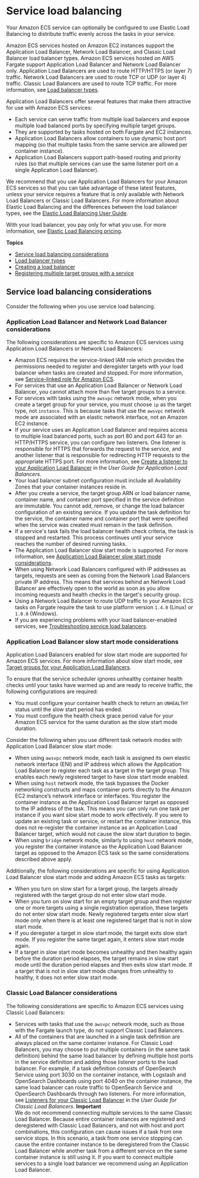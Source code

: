 # Service load balancing<a name="service-load-balancing"></a>

Your Amazon ECS service can optionally be configured to use Elastic Load Balancing to distribute traffic evenly across the tasks in your service\.

Amazon ECS services hosted on Amazon EC2 instances support the Application Load Balancer, Network Load Balancer, and Classic Load Balancer load balancer types\. Amazon ECS services hosted on AWS Fargate support Application Load Balancer and Network Load Balancer only\. Application Load Balancers are used to route HTTP/HTTPS \(or layer 7\) traffic\. Network Load Balancers are used to route TCP or UDP \(or layer 4\) traffic\. Classic Load Balancers are used to route TCP traffic\. For more information, see [Load balancer types](load-balancer-types.md)\.

Application Load Balancers offer several features that make them attractive for use with Amazon ECS services:
+ Each service can serve traffic from multiple load balancers and expose multiple load balanced ports by specifying multiple target groups\.
+ They are supported by tasks hosted on both Fargate and EC2 instances\.
+ Application Load Balancers allow containers to use dynamic host port mapping \(so that multiple tasks from the same service are allowed per container instance\)\.
+ Application Load Balancers support path\-based routing and priority rules \(so that multiple services can use the same listener port on a single Application Load Balancer\)\.

We recommend that you use Application Load Balancers for your Amazon ECS services so that you can take advantage of these latest features, unless your service requires a feature that is only available with Network Load Balancers or Classic Load Balancers\. For more information about Elastic Load Balancing and the differences between the load balancer types, see the [Elastic Load Balancing User Guide](https://docs.aws.amazon.com/elasticloadbalancing/latest/userguide/)\.

With your load balancer, you pay only for what you use\. For more information, see [Elastic Load Balancing pricing](https://aws.amazon.com/elasticloadbalancing/pricing/)\. 

**Topics**
+ [Service load balancing considerations](#load-balancing-considerations)
+ [Load balancer types](load-balancer-types.md)
+ [Creating a load balancer](create-load-balancer.md)
+ [Registering multiple target groups with a service](register-multiple-targetgroups.md)

## Service load balancing considerations<a name="load-balancing-considerations"></a>

Consider the following when you use service load balancing\.

### Application Load Balancer and Network Load Balancer considerations<a name="alb-considerations"></a>

The following considerations are specific to Amazon ECS services using Application Load Balancers or Network Load Balancers:
+ Amazon ECS requires the service\-linked IAM role which provides the permissions needed to register and deregister targets with your load balancer when tasks are created and stopped\. For more information, see [Service\-linked role for Amazon ECS](using-service-linked-roles.md)\.
+ For services that use an Application Load Balancer or Network Load Balancer, you cannot attach more than five target groups to a service\.
+ For services with tasks using the `awsvpc` network mode, when you create a target group for your service, you must choose `ip` as the target type, not `instance`\. This is because tasks that use the `awsvpc` network mode are associated with an elastic network interface, not an Amazon EC2 instance\.
+ If your service uses an Application Load Balancer and requires access to multiple load balanced ports, such as port 80 and port 443 for an HTTP/HTTPS service, you can configure two listeners\. One listener is responsible for HTTPS that forwards the request to the service, and another listener that is responsible for redirecting HTTP requests to the appropriate HTTPS port\. For more information, see [Create a listener to your Application Load Balancer](https://docs.aws.amazon.com/elasticloadbalancing/latest/application/create-listener.html) in the *User Guide for Application Load Balancers*\.
+ Your load balancer subnet configuration must include all Availability Zones that your container instances reside in\.
+ After you create a service, the target group ARN or load balancer name, container name, and container port specified in the service definition are immutable\. You cannot add, remove, or change the load balancer configuration of an existing service\. If you update the task definition for the service, the container name and container port that were specified when the service was created must remain in the task definition\. 
+ If a service's task fails the load balancer health check criteria, the task is stopped and restarted\. This process continues until your service reaches the number of desired running tasks\.
+ The Application Load Balancer slow start mode is supported\. For more information, see [Application Load Balancer slow start mode considerations](#alb-slowstart-considerations)\.
+ When using Network Load Balancers configured with IP addresses as targets, requests are seen as coming from the Network Load Balancers private IP address\. This means that services behind an Network Load Balancer are effectively open to the world as soon as you allow incoming requests and health checks in the target's security group\.
+ Using a Network Load Balancer to route UDP traffic to your Amazon ECS tasks on Fargate require the task to use platform version `1.4.0` \(Linux\) or `1.0.0` \(Windows\)\.
+ If you are experiencing problems with your load balancer\-enabled services, see [Troubleshooting service load balancers](troubleshoot-service-load-balancers.md)\.

### Application Load Balancer slow start mode considerations<a name="alb-slowstart-considerations"></a>

Application Load Balancers enabled for slow start mode are supported for Amazon ECS services\. For more information about slow start mode, see [Target groups for your Application Load Balancers](https://docs.aws.amazon.com/elasticloadbalancing/latest/application/load-balancer-target-groups.html)\.

To ensure that the service scheduler ignores unhealthy container health checks until your tasks have warmed up and are ready to receive traffic, the following configurations are required:
+ You must configure your container health check to return an `UNHEALTHY` status until the slow start period has ended\.
+ You must configure the health check grace period value for your Amazon ECS service for the same duration as the slow start mode duration\.

Consider the following when you use different task network modes with Application Load Balancer slow start mode:
+ When using `awsvpc` network mode, each task is assigned its own elastic network interface \(ENI\) and IP address which allows the Application Load Balancer to register each task as a target in the target group\. This enables each newly registered target to have slow start mode enabled\.
+ When using `host` network mode, the task bypasses the Docker networking constructs and maps container ports directly to the Amazon EC2 instance’s network interface or interfaces\. You register the container instance as the Application Load Balancer target as opposed to the IP address of the task\. This means you can only run one task per instance if you want slow start mode to work effectively\. If you were to update an existing task or service, or restart the container instance, this does not re\-register the container instance as an Application Load Balancer target, which would not cause the slow start duration to begin\.
+ When using `bridge` network mode, similarly to using `host` network mode, you register the container instance as the Application Load Balancer target as opposed to the Amazon ECS task so the same considerations described above apply\.

Additionally, the following considerations are specific for using Application Load Balancer slow start mode and adding Amazon ECS tasks as targets:
+ When you turn on slow start for a target group, the targets already registered with the target group do not enter slow start mode\.
+ When you turn on slow start for an empty target group and then register one or more targets using a single registration operation, these targets do not enter slow start mode\. Newly registered targets enter slow start mode only when there is at least one registered target that is not in slow start mode\.
+ If you deregister a target in slow start mode, the target exits slow start mode\. If you register the same target again, it enters slow start mode again\.
+ If a target in slow start mode becomes unhealthy and then healthy again before the duration period elapses, the target remains in slow start mode until the duration period elapses and then exits slow start mode\. If a target that is not in slow start mode changes from unhealthy to healthy, it does not enter slow start mode\.

### Classic Load Balancer considerations<a name="clb-considerations"></a>

The following considerations are specific to Amazon ECS services using Classic Load Balancers:
+ Services with tasks that use the `awsvpc` network mode, such as those with the Fargate launch type, do not support Classic Load Balancers\.
+ All of the containers that are launched in a single task definition are always placed on the same container instance\. For Classic Load Balancers, you may choose to put multiple containers \(in the same task definition\) behind the same load balancer by defining multiple host ports in the service definition and adding those listener ports to the load balancer\. For example, if a task definition consists of OpenSearch Service using port 3030 on the container instance, with Logstash and OpenSearch Dashboards using port 4040 on the container instance, the same load balancer can route traffic to OpenSearch Service and OpenSearch Dashboards through two listeners\. For more information, see [Listeners for your Classic Load Balancer](https://docs.aws.amazon.com/elasticloadbalancing/latest/classic/elb-listener-config.html) in the *User Guide for Classic Load Balancers*\.
**Important**  
We do not recommend connecting multiple services to the same Classic Load Balancer\. Because entire container instances are registered and deregistered with Classic Load Balancers, and not with host and port combinations, this configuration can cause issues if a task from one service stops\. In this scenario, a task from one service stopping can cause the entire container instance to be deregistered from the Classic Load Balancer while another task from a different service on the same container instance is still using it\. If you want to connect multiple services to a single load balancer we recommend using an Application Load Balancer\.